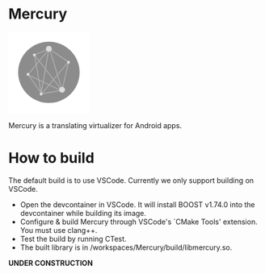 # Mercury
![](docs/resources/icon-128.png)

Mercury is a translating virtualizer for Android apps. 

# How to build
The default build is to use VSCode. Currently we only support building on VSCode.
- Open the devcontainer in VSCode. It will install BOOST v1.74.0 into the devcontainer while building its image.
- Configure & build Mercury through VSCode's `CMake Tools' extension. You must use clang++.
- Test the build by running CTest.
- The built library is in /workspaces/Mercury/build/libmercury.so.


**UNDER CONSTRUCTION**
